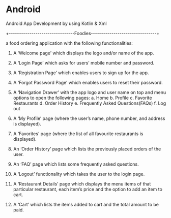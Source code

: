 # Android
Android App Development by using Kotlin & Xml

+--------------------------------Foodies--------------------------------+

 a food ordering application with the following functionalities:
 
1. A ‘Welcome page’ which displays the logo and/or name of the app.
2. A ‘Login Page’ which asks for users’ mobile number and password.
3. A ‘Registration Page’ which enables users to sign up for the app.
4. A ‘Forgot Password Page’ which enables users to reset their password.
5. A ‘Navigation Drawer’ with the app logo and user name on top and menu options to
open the following pages:
a. Home
b. Profile
c. Favorite Restaurants
d. Order History
e. Frequently Asked Questions(FAQs)
f. Log out

6. A ‘My Profile’ page (where the user’s name, phone number, and address is displayed).
7. A ‘Favorites’ page (where the list of all favourite restaurants is displayed).
8. An ‘Order History’ page which lists the previously placed orders of the user.
9. An ‘FAQ’ page which lists some frequently asked questions.
10. A ‘Logout’ functionality which takes the user to the login page.
11. A ‘Restaurant Details’ page which displays the menu items of that particular restaurant,
each item’s price and the option to add an item to cart.
13. A ‘Cart’ which lists the items added to cart and the total amount to be paid.


